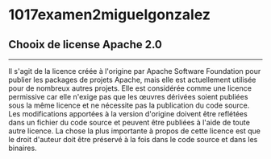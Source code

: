 # 1017examen2miguelgonzalez


## Chooix de license Apache 2.0

***
Il s'agit de la licence créée à l'origine par Apache Software Foundation pour publier les packages de projets Apache, mais elle est actuellement utilisée pour de nombreux autres projets. Elle est considérée comme une licence permissive car elle n'exige pas que les œuvres dérivées soient publiées sous la même licence et ne nécessite pas la publication du code source. Les modifications apportées à la version d'origine doivent être reflétées dans un fichier du code source et peuvent être publiées à l'aide de toute autre licence. La chose la plus importante à propos de cette licence est que le droit d'auteur doit être préservé à la fois dans le code source et dans les binaires.

